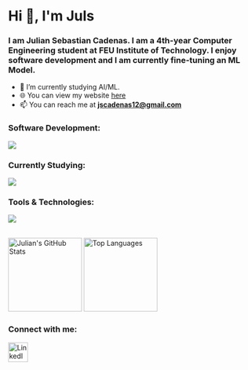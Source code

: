 <h1 align="left">Hi 👋, I'm Juls</h1>
<h3 align="left">I am Julian Sebastian Cadenas. I am a 4th-year Computer Engineering student at FEU Institute of Technology. I enjoy software development and I am currently fine-tuning an ML Model.</h3>

- 🌱 I’m currently studying AI/ML.
- 🌐 You can view my website [here](https://jscadenas.vercel.app/)
- 📫 You can reach me at **jscadenas12@gmail.com**

<h3 align="left">Software Development:</h3>
<p align="left">
  <img src="https://skillicons.dev/icons?i=python,react,next,tailwind,nodejs,express,flask,mongodb,mysql,sqlite" />
</p>

<h3 align="left">Currently Studying:</h3>
<p align="left">
  <img src="https://skillicons.dev/icons?i=python,sklearn,pytorch,opencv" />
</p>

<h3 align="left">Tools & Technologies:</h3>
<p align="left">
  <img src="https://skillicons.dev/icons?i=bash,git,linux,postman,firebase" />
</p>

<br>

<div align="left">
  <img src="https://github-readme-stats.vercel.app/api?username=julsCadenas&count_private=true&show_icons=true&theme=dracula" alt="Julian's GitHub Stats" height="150"/>
  <img src="https://github-readme-stats.vercel.app/api/top-langs?username=julsCadenas&locale=en&layout=compact&card_width=320&langs_count=5&theme=dracula" height="150" alt="Top Languages"/>
</div>

<h3 align="left">Connect with me:</h3>
<p align="left">
  <a href="https://www.linkedin.com/in/julian-cadenas/" target="blank">
    <img src="https://skillicons.dev/icons?i=linkedin" alt="LinkedIn" height="40" width="40" />
  </a>
</p>

